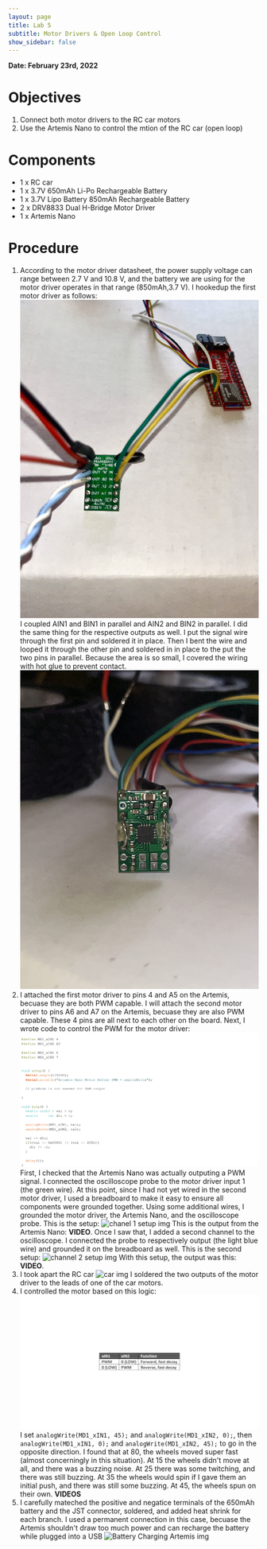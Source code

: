 ```yaml
---
layout: page
title: Lab 5
subtitle: Motor Drivers & Open Loop Control
show_sidebar: false
---
```


**Date: February 23rd, 2022**

# Objectives
1. Connect both motor drivers to the RC car motors
2. Use the Artemis Nano to control the mtion of the RC car (open loop)

# Components
- 1 x RC car
- 1 x 3.7V 650mAh Li-Po Rechargeable Battery
- 1 x 3.7V Lipo Battery 850mAh Rechargeable Battery
- 2 x DRV8833 Dual H-Bridge Motor Driver 
- 1 x Artemis Nano

# Procedure
1. According to the motor driver datasheet, the power supply voltage can range between 2.7 V and 10.8 V, and the battery we are using for the motor driver operates in that range (850mAh,3.7 V). I hookedup the first motor driver as follows: ![Motor Driver wiring img](img/lab5/motor_driver_1.jpg) I coupled AIN1 and BIN1 in parallel and AIN2 and BIN2 in parallel. I did the same thing for the respective outputs as well. I put the signal wire through the first pin and soldered it in place. Then I bent the wire and looped it through the other pin and soldered in in place to the put the two pins in parallel. Because the area is so small, I covered the wiring with hot glue to prevent contact. ![Motor Driver Back img](img/lab5/motor_driver_back.JPG) 
2. I attached the first motor driver to pins 4 and A5 on the Artemis, becuase they are both PWM capable. I will attach the second motor driver to pins A6 and A7 on the Artemis, becuase they are also PWM capable. These 4 pins are all next to each other on the board. Next, I wrote code to control the PWM for the motor driver: ![PWM code img](img/lab5/Rising_Falling_PWM_code_IMG.png) First, I checked that the Artemis Nano was actually outputing a PWM signal. I connected the oscilloscope probe to the motor driver input 1 (the green wire). At this point, since I had not yet wired in the second motor driver, I used a breadboard to make it easy to ensure all components were grounded together. Using some additional wires, I grounded the motor driver, the Artemis Nano, and the oscilloscope probe. This is the setup: ![chanel 1 setup img](img/lab5/chanel1_PWM.JPG) This is the output from the Artemis Nano: **VIDEO**. Once I saw that, I added a second channel to the oscilloscope. I connected the probe to respectively output (the light blue wire) and grounded it on the breadboard as well. This is the second setup: ![channel 2 setup img](img/lab5/chanel2_motor_driver_output.JPG) With this setup, the output was this: **VIDEO**.
3. I took apart the RC car ![car img](img/lab5/gutted_robot.JPG) I soldered the two outputs of the motor driver to the leads of one of the car motors.
4. I controlled the motor based on this logic: ![Table img](img/lab5/Table.png) I set `analogWrite(MD1_xIN1, 45);` and `analogWrite(MD1_xIN2, 0);`, then `analogWrite(MD1_xIN1, 0);` and `analogWrite(MD1_xIN2, 45);` to go in the opposite direction. I found that at 80, the wheels moved super fast (almost concerningly in this situation). At 15 the wheels didn't move at all, and there was a buzzing noise. At 25 there was some twitching, and there was still buzzing. At 35 the wheels would spin if I gave them an initial push, and there was still some buzzing. At 45, the wheels spun on their own. **VIDEOS**
5. I carefully mateched the positive and negatice terminals of the 650mAh battery and the JST connector, soldered, and added heat shrink for each branch. I used a permanent connection in this case, becuase the Artemis shouldn't draw too much power and can recharge the battery while plugged into a USB ![Battery Charging Artemis img](img/lab5/artemis_bat_charging.JPG)
